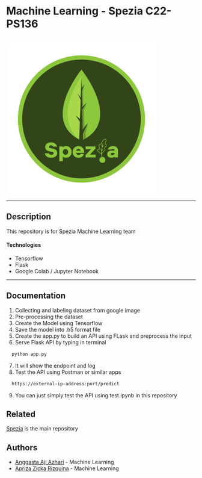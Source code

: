 # Machine Learning - Spezia C22-PS136

<br>
<a href=""><img src="https://github.com/Spezia-Bangkit-Capstone-Project/ML-Spezia/blob/main/dataset/20220510_173544.png" alt="Spezia" width="400" height="400"></a>
<br>

---

## Description

This repository is for Spezia Machine Learning team

#### Technologies

- Tensorflow
- Flask
- Google Colab / Jupyter Notebook 

---

## Documentation

1. Collecting and labeling dataset from google image
2. Pre-processing the dataset 
3. Create the Model using Tensorflow
4. Save the model into .h5 format file
5. Create the app.py to build an API using FLask and preprocess the input
6. Serve Flask API by typing in terminal
```bash 
  python app.py
```
7. It will show the endpoint and log
8. Test the API using Postman or similar apps
```bash 
  https://external-ip-address:port/predict
``` 
9. You can just simply test the API using test.ipynb in this repository

## Related

[Spezia](https://github.com/Spezia-Bangkit-Capstone-Project)
 is the main repository

## Authors

- [Anggasta Aji Azhari](https://github.com/anggastaa) - Machine Learning
- [Apriza Zicka Rizquina](https://github.com/aprizazicka) - Machine Learning